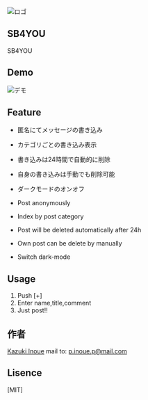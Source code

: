 ![ロゴ](https://firebasestorage.googleapis.com/v0/b/gucci-dc3be.appspot.com/o/ezgif.com-resize-4.png?alt=media&token=29420a2a-346b-42d9-96c5-2157bbce8338)

## SB4YOU

SB4YOU

## Demo

![デモ](https://firebasestorage.googleapis.com/v0/b/gucci-dc3be.appspot.com/o/ezgif.com-resize.gif?alt=media&token=4ec499fa-4f9e-4171-86ca-3a11b73a97e9)

## Feature

- 匿名にてメッセージの書き込み  
- カテゴリごとの書き込み表示
- 書き込みは24時間で自動的に削除  
- 自身の書き込みは手動でも削除可能  
- ダークモードのオンオフ

- Post anonymously  
- Index by post category
- Post will be deleted automatically after 24h
- Own post can be delete by manually
- Switch dark-mode

## Usage

1. Push [+]
2. Enter name,title,comment
3. Just post!!


## 作者

[Kazuki Inoue](https://github.com/kz422)
mail to: p.inoue.p@mail.com

## Lisence

[MIT]
